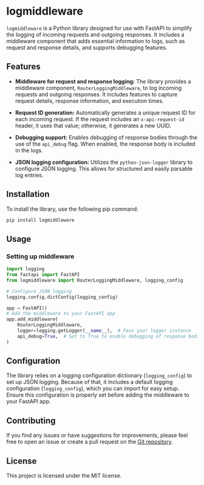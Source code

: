 # logmiddleware

`logmiddleware` is a Python library designed for use with FastAPI to simplify the logging of incoming requests and outgoing responses. It includes a middleware component that adds essential information to logs, such as request and response details, and supports debugging features.

## Features

- **Middleware for request and response logging:** The library provides a middleware component, `RouterLoggingMiddleware`, to log incoming requests and outgoing responses. It includes features to capture request details, response information, and execution times.

- **Request ID generation:** Automatically generates a unique request ID for each incoming request. If the request includes an `x-api-request-id` header, it uses that value; otherwise, it generates a new UUID.

- **Debugging support:** Enables debugging of response bodies through the use of the `api_debug` flag. When enabled, the response body is included in the logs.

- **JSON logging configuration:** Utilizes the `python-json-logger` library to configure JSON logging. This allows for structured and easily parsable log entries.

## Installation

To install the library, use the following pip command:

```bash
pip install logmiddleware
```

## Usage

### Setting up middleware

```python
import logging
from fastapi import FastAPI
from logmiddleware import RouterLoggingMiddleware, logging_config

# Configure JSON logging
logging.config.dictConfig(logging_config)

app = FastAPI()
# Add the middleware to your FastAPI app
app.add_middleware(
    RouterLoggingMiddleware,
    logger=logging.getLogger(__name__),  # Pass your logger instance
    api_debug=True,  # Set to True to enable debugging of response bodies
)
```

## Configuration

The library relies on a logging configuration dictionary (`logging_config`) to set up JSON logging. Because of that, it includes a default logging configuration (`logging_config`), which you can import for easy setup. Ensure this configuration is properly set before adding the middleware to your FastAPI app.

## Contributing

If you find any issues or have suggestions for improvements, please feel free to open an issue or create a pull request on the [Git repository](https://git.slc.ar/slococo/logmiddleware).

## License

This project is licensed under the MIT license.
